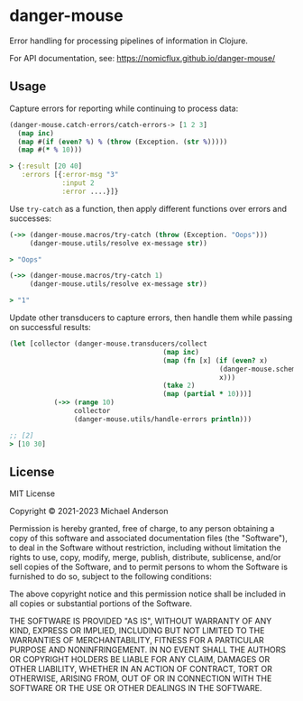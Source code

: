 # danger-mouse

Error handling for processing pipelines of information in Clojure.

For API documentation, see: https://nomicflux.github.io/danger-mouse/

## Usage

Capture errors for reporting while continuing to process data:
```clojure
(danger-mouse.catch-errors/catch-errors-> [1 2 3]
  (map inc)
  (map #(if (even? %) % (throw (Exception. (str %)))))
  (map #(* % 10)))

> {:result [20 40]
   :errors [{:error-msg "3"
             :input 2
             :error ....}]}
```

Use `try-catch` as a function, then apply different functions over
errors and successes:
```clojure
(->> (danger-mouse.macros/try-catch (throw (Exception. "Oops")))
     (danger-mouse.utils/resolve ex-message str))

> "Oops"

(->> (danger-mouse.macros/try-catch 1)
     (danger-mouse.utils/resolve ex-message str))

> "1"
```

Update other transducers to capture errors, then handle them while passing on 
successful results:
```clojure
(let [collector (danger-mouse.transducers/collect 
                                      (map inc)
                                      (map (fn [x] (if (even? x)
                                                    (danger-mouse.schema/as-error x)
                                                    x)))
                                      (take 2)
                                      (map (partial * 10)))]
           (->> (range 10)
                collector
                (danger-mouse.utils/handle-errors println)))

;; [2]
> [10 30]
```

## License

MIT License

Copyright © 2021-2023 Michael Anderson

Permission is hereby granted, free of charge, to any person obtaining a copy
of this software and associated documentation files (the "Software"), to deal
in the Software without restriction, including without limitation the rights
to use, copy, modify, merge, publish, distribute, sublicense, and/or sell
copies of the Software, and to permit persons to whom the Software is
furnished to do so, subject to the following conditions:

The above copyright notice and this permission notice shall be included in all
copies or substantial portions of the Software.

THE SOFTWARE IS PROVIDED "AS IS", WITHOUT WARRANTY OF ANY KIND, EXPRESS OR
IMPLIED, INCLUDING BUT NOT LIMITED TO THE WARRANTIES OF MERCHANTABILITY,
FITNESS FOR A PARTICULAR PURPOSE AND NONINFRINGEMENT. IN NO EVENT SHALL THE
AUTHORS OR COPYRIGHT HOLDERS BE LIABLE FOR ANY CLAIM, DAMAGES OR OTHER
LIABILITY, WHETHER IN AN ACTION OF CONTRACT, TORT OR OTHERWISE, ARISING FROM,
OUT OF OR IN CONNECTION WITH THE SOFTWARE OR THE USE OR OTHER DEALINGS IN THE
SOFTWARE.
